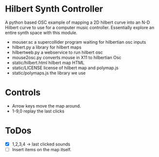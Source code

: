 Hilbert Synth Controller
========================

A python based OSC example of mapping a 2D hilbert curve into an N-D Hilbert curve to use for a computer music controller. Essentially explore an entire synth space with this module.

* mouser.sc a supercollider program waiting for hilbertian osc inputs
* hilbert.py a library for hilbert maps
* hilbertweb.py a webservice to run hilbert osc
* mouse2osc.py converts mouse in X11 to hilbertian Osc
* static/hilbert.html hilbert map HTML
* static/LICENSE license of hilbert map and polymap.js
* static/polymaps.js the library we use

Controls
========

* Arrow keys move the map around.
* 1-9,0 replay the last clicks


ToDos
=====

* [X] 1,2,3,4 -> last clicked sounds
* [ ] Insert items on the map itself.
